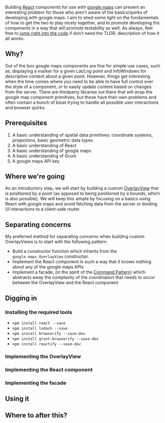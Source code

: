 Building [React](http://facebook.github.io/react/) components for use with [google maps](https://developers.google.com/maps/documentation/javascript/reference) can present an interesting problem for those who aren't aware of the basics/quirks of developing with google maps. I aim to shed some light on the fundamentals of how to get the two to play nicely together, and to promote developing the components in a way that will promote testability as well. As always, feel free to [jump right into the code](https://github.com/zpratt/react-google-maps-example) if don't need the TLDR; description of how it all works.

## Why?

Out of the box google maps components are fine for simple use cases, such as, displaying a marker for a given Lat/Lng point and InfoWindows for descriptive content about a given point. However, things get interesting when the time comes where you need to be able to have full control over the style of a component, or to easily update content based on changes from the server. There are thirdparty libraries out there that will wrap the google map component primitives, but those have their own problems and often contain a bunch of bloat trying to handle all possible user interactions and browser quirks.

## Prerequisites

1. A basic understanding of spatial data primitives: coordinate systems, projections, basic geometric data types
2. A basic understanding of React
3. A basic understanding of google maps
4. A basic understanding of Grunt
5. A google maps API key

## Where we're going

As an introductory step, we will start by building a custom [OverlayView](https://developers.google.com/maps/documentation/javascript/reference#OverlayView) that is positioned by a point (as opposed to being positioned by a bounds, which is also possible). We will keep this simple by focusing on a basics using React with google maps and avoid fetching data from the server or binding UI interactions to a client-side router.

## Separating concerns

My preferred method for separating concerns when building custom OverlayViews is to start with the following pattern:

* Build a constructor function which inherits from the `google.maps.OverlayView` constructor.
* Implement the React component in such a way that it knows nothing about any of the google maps APIs
* Implement a facade, (in the spirit of the [Command Pattern](http://en.wikipedia.org/wiki/Command_pattern)) which abstracts away the complexity of the coordination that needs to occur between the OverlayView and the React component

## Digging in

### Installing the required tools

* `npm install react --save`
* `npm install lodash --save`
* `npm install browserify --save-dev`
* `npm install grunt-browserify --save-dev`
* `npm install reactify --save-dev`

### Implementing the OverlayView

### Implementing the React component

### Implementing the facade

## Using it

## Where to after this?

